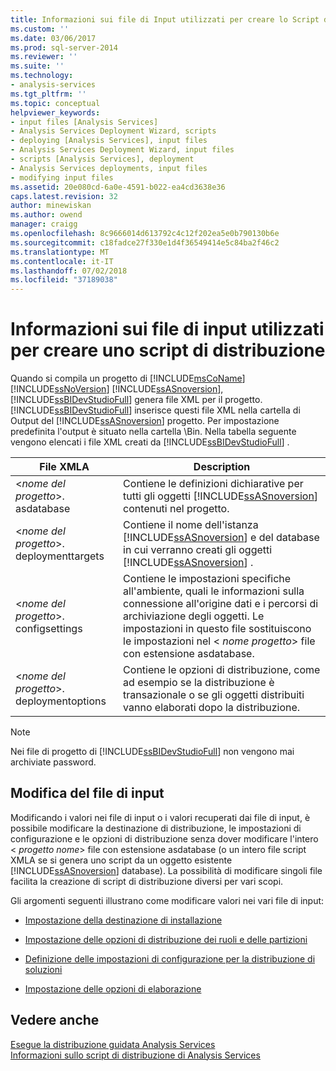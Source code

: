 ```yaml
---
title: Informazioni sui file di Input utilizzati per creare lo Script di distribuzione | Microsoft Docs
ms.custom: ''
ms.date: 03/06/2017
ms.prod: sql-server-2014
ms.reviewer: ''
ms.suite: ''
ms.technology:
- analysis-services
ms.tgt_pltfrm: ''
ms.topic: conceptual
helpviewer_keywords:
- input files [Analysis Services]
- Analysis Services Deployment Wizard, scripts
- deploying [Analysis Services], input files
- Analysis Services Deployment Wizard, input files
- scripts [Analysis Services], deployment
- Analysis Services deployments, input files
- modifying input files
ms.assetid: 20e080cd-6a0e-4591-b022-ea4cd3638e36
caps.latest.revision: 32
author: minewiskan
ms.author: owend
manager: craigg
ms.openlocfilehash: 8c9666014d613792c4c12f202ea5e0b790130b6e
ms.sourcegitcommit: c18fadce27f330e1d4f36549414e5c84ba2f46c2
ms.translationtype: MT
ms.contentlocale: it-IT
ms.lasthandoff: 07/02/2018
ms.locfileid: "37189038"
---
```

# <a name="understanding-the-input-files-used-to-create-the-deployment-script"></a>Informazioni sui file di input utilizzati per creare uno script di distribuzione
  Quando si compila un progetto di [!INCLUDE[msCoName](../../includes/msconame-md.md)] [!INCLUDE[ssNoVersion](../../includes/ssnoversion-md.md)] [!INCLUDE[ssASnoversion](../../includes/ssasnoversion-md.md)], [!INCLUDE[ssBIDevStudioFull](../../includes/ssbidevstudiofull-md.md)] genera file XML per il progetto. [!INCLUDE[ssBIDevStudioFull](../../includes/ssbidevstudiofull-md.md)] inserisce questi file XML nella cartella di Output del [!INCLUDE[ssASnoversion](../../includes/ssasnoversion-md.md)] progetto. Per impostazione predefinita l'output è situato nella cartella \Bin. Nella tabella seguente vengono elencati i file XML creati da [!INCLUDE[ssBIDevStudioFull](../../includes/ssbidevstudiofull-md.md)] .  
  
|File XMLA|Description|  
|---------------|-----------------|  
|\<*nome del progetto*>. asdatabase|Contiene le definizioni dichiarative per tutti gli oggetti [!INCLUDE[ssASnoversion](../../includes/ssasnoversion-md.md)] contenuti nel progetto.|  
|\<*nome del progetto*>. deploymenttargets|Contiene il nome dell'istanza [!INCLUDE[ssASnoversion](../../includes/ssasnoversion-md.md)] e del database in cui verranno creati gli oggetti [!INCLUDE[ssASnoversion](../../includes/ssasnoversion-md.md)] .|  
|\<*nome del progetto*>. configsettings|Contiene le impostazioni specifiche all'ambiente, quali le informazioni sulla connessione all'origine dati e i percorsi di archiviazione degli oggetti. Le impostazioni in questo file sostituiscono le impostazioni nel \< *nome progetto*> file con estensione asdatabase.|  
|\<*nome del progetto*>. deploymentoptions|Contiene le opzioni di distribuzione, come ad esempio se la distribuzione è transazionale o se gli oggetti distribuiti vanno elaborati dopo la distribuzione.|  
  
> [!NOTE]  
>  Nei file di progetto di [!INCLUDE[ssBIDevStudioFull](../../includes/ssbidevstudiofull-md.md)] non vengono mai archiviate password.  
  
## <a name="modifying-the-input-files"></a>Modifica del file di input  
 Modificando i valori nei file di input o i valori recuperati dai file di input, è possibile modificare la destinazione di distribuzione, le impostazioni di configurazione e le opzioni di distribuzione senza dover modificare l'intero \< *progetto nome*> file con estensione asdatabase (o un intero file script XMLA se si genera uno script da un oggetto esistente [!INCLUDE[ssASnoversion](../../includes/ssasnoversion-md.md)] database). La possibilità di modificare singoli file facilita la creazione di script di distribuzione diversi per vari scopi.  
  
 Gli argomenti seguenti illustrano come modificare valori nei vari file di input:  
  
-   [Impostazione della destinazione di installazione](deployment-script-files-specifying-the-installation-target.md)  
  
-   [Impostazione delle opzioni di distribuzione dei ruoli e delle partizioni](deployment-script-files-partition-and-role-deployment-options.md)  
  
-   [Definizione delle impostazioni di configurazione per la distribuzione di soluzioni](deployment-script-files-solution-deployment-config-settings.md)  
  
-   [Impostazione delle opzioni di elaborazione](deployment-script-files-specifying-processing-options.md)  
  
## <a name="see-also"></a>Vedere anche  
 [Esegue la distribuzione guidata Analysis Services](running-the-analysis-services-deployment-wizard.md)   
 [Informazioni sullo script di distribuzione di Analysis Services](understanding-the-analysis-services-deployment-script.md)  
  
  
